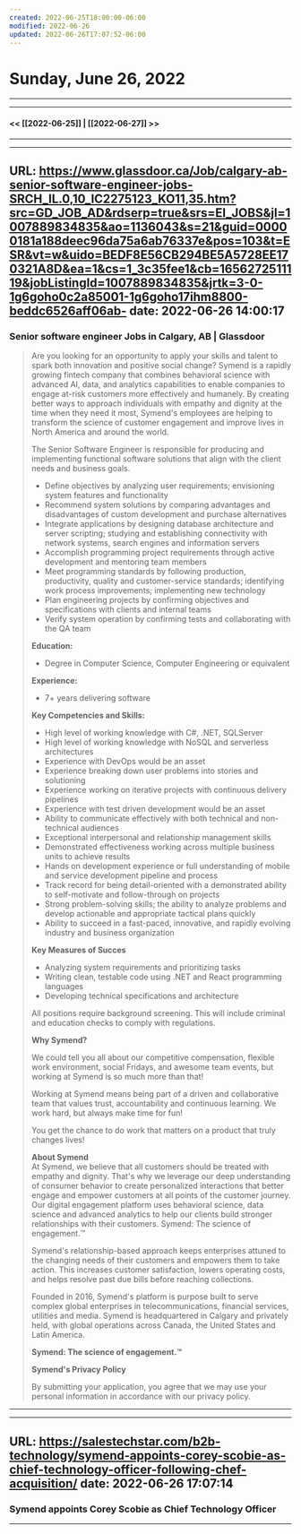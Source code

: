 ```yaml
---
created: 2022-06-25T18:00:00-06:00
modified: 2022-06-26
updated: 2022-06-26T17:07:52-06:00
---
```

# Sunday, June 26, 2022
---





---
#### << [[2022-06-25]] | [[2022-06-27]] >>
---

---
URL: https://www.glassdoor.ca/Job/calgary-ab-senior-software-engineer-jobs-SRCH_IL.0,10_IC2275123_KO11,35.htm?src=GD_JOB_AD&rdserp=true&srs=EI_JOBS&jl=1007889834835&ao=1136043&s=21&guid=00000181a188deec96da75a6ab76337e&pos=103&t=ESR&vt=w&uido=BEDF8E56CB294BE5A5728EE170321A8D&ea=1&cs=1_3c35fee1&cb=1656272511119&jobListingId=1007889834835&jrtk=3-0-1g6goho0c2a85001-1g6goho17ihm8800-beddc6526aff06ab-
date: 2022-06-26 14:00:17
---
### Senior software engineer Jobs in Calgary, AB | Glassdoor

> Are you looking for an opportunity to apply your skills and talent to spark both innovation and positive social change? Symend is a rapidly growing fintech company that combines behavioral science with advanced AI, data, and analytics capabilities to enable companies to engage at-risk customers more effectively and humanely. By creating better ways to approach individuals with empathy and dignity at the time when they need it most, Symend's employees are helping to transform the science of customer engagement and improve lives in North America and around the world.
> 
> The Senior Software Engineer is responsible for producing and implementing functional software solutions that align with the client needs and business goals.
> 
> -   Define objectives by analyzing user requirements; envisioning system features and functionality
> -   Recommend system solutions by comparing advantages and disadvantages of custom development and purchase alternatives
> -   Integrate applications by designing database architecture and server scripting; studying and establishing connectivity with network systems, search engines and information servers
> -   Accomplish programming project requirements through active development and mentoring team members
> -   Meet programming standards by following production, productivity, quality and customer-service standards; identifying work process improvements; implementing new technology
> -   Plan engineering projects by confirming objectives and specifications with clients and internal teams
> -   Verify system operation by confirming tests and collaborating with the QA team
> 
> **Education:**
> 
> -   Degree in Computer Science, Computer Engineering or equivalent
> 
> **Experience:**
> 
> -   7+ years delivering software
> 
> **Key Competencies and Skills:**
> 
> -   High level of working knowledge with C#, .NET, SQLServer
> -   High level of working knowledge with NoSQL and serverless architectures
> -   Experience with DevOps would be an asset
> -   Experience breaking down user problems into stories and solutioning
> -   Experience working on iterative projects with continuous delivery pipelines
> -   Experience with test driven development would be an asset
> -   Ability to communicate effectively with both technical and non-technical audiences
> -   Exceptional interpersonal and relationship management skills
> -   Demonstrated effectiveness working across multiple business units to achieve results
> -   Hands on development experience or full understanding of mobile and service development pipeline and process
> -   Track record for being detail-oriented with a demonstrated ability to self-motivate and follow-through on projects
> -   Strong problem-solving skills; the ability to analyze problems and develop actionable and appropriate tactical plans quickly
> -   Ability to succeed in a fast-paced, innovative, and rapidly evolving industry and business organization
> 
> **Key Measures of Succes**
> 
> -   Analyzing system requirements and prioritizing tasks
> -   Writing clean, testable code using .NET and React programming languages
> -   Developing technical specifications and architecture
> 
> All positions require background screening. This will include criminal and education checks to comply with regulations.
> 
> **Why Symend?**
> 
> We could tell you all about our competitive compensation, flexible work environment, social Fridays, and awesome team events, but working at Symend is so much more than that!
> 
> Working at Symend means being part of a driven and collaborative team that values trust, accountability and continuous learning. We work hard, but always make time for fun!
> 
> You get the chance to do work that matters on a product that truly changes lives!
> 
> **About Symend**  
> At Symend, we believe that all customers should be treated with empathy and dignity. That's why we leverage our deep understanding of consumer behavior to create personalized interactions that better engage and empower customers at all points of the customer journey. Our digital engagement platform uses behavioral science, data science and advanced analytics to help our clients build stronger relationships with their customers. Symend: The science of engagement.™
> 
> Symend's relationship-based approach keeps enterprises attuned to the changing needs of their customers and empowers them to take action. This increases customer satisfaction, lowers operating costs, and helps resolve past due bills before reaching collections.
> 
> Founded in 2016, Symend's platform is purpose built to serve complex global enterprises in telecommunications, financial services, utilities and media. Symend is headquartered in Calgary and privately held, with global operations across Canada, the United States and Latin America.
> 
> **Symend: The science of engagement.™**
> 
> **Symend's Privacy Policy**
> 
> By submitting your application, you agree that we may use your personal information in accordance with our privacy policy.

---
---
URL: https://salestechstar.com/b2b-technology/symend-appoints-corey-scobie-as-chief-technology-officer-following-chef-acquisition/
date: 2022-06-26 17:07:14
---
### Symend appoints Corey Scobie as Chief Technology Officer

---
